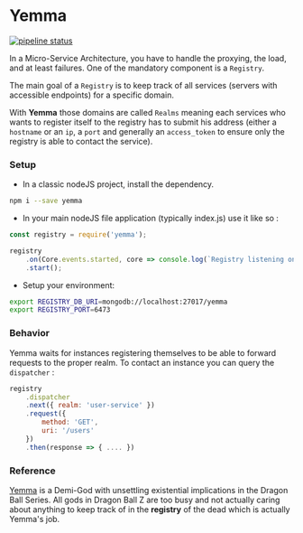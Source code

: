 # Yemma
[![pipeline status](https://gitlab.com/digipolitan/yemma/badges/master/pipeline.svg)](https://gitlab.com/digipolitan/yemma/commits/master)

In a Micro-Service Architecture, you have to handle the proxying, the load, and at least failures.
One of the mandatory component is a `Registry`.

The main goal of a `Registry` is to keep track of all services (servers with accessible endpoints) for a specific domain.

With **Yemma** those domains are called `Realms` meaning each services who wants to register itself to the registry has to submit his address (either a `hostname` or an `ip`, a `port` and generally an `access_token` to ensure only the registry is able to contact the service).

### Setup

- In a classic nodeJS project, install the dependency.

 ```bash
 npm i --save yemma
 ```

- In your main nodeJS file application (typically index.js) use it like so :

 ```javascript
 const registry = require('yemma');

 registry
     .on(Core.events.started, core => console.log(`Registry listening on port ${core.settings.port}`))
     .start();
 ```

- Setup your environment:

 ```bash
 export REGISTRY_DB_URI=mongodb://localhost:27017/yemma
 export REGISTRY_PORT=6473
```

### Behavior
Yemma waits for instances registering themselves to be able to forward requests to the proper realm.
To contact an instance you can query the `dispatcher` :

```javascript
registry
    .dispatcher
    .next({ realm: 'user-service' })
    .request({
        method: 'GET',
        uri: '/users'
    })
    .then(response => { .... })
```

### Reference
[Yemma](http://dragonball.wikia.com/wiki/King_Yemma) is a Demi-God with unsettling existential implications in the Dragon Ball Series.
All gods in Dragon Ball Z are too busy and not actually caring about anything to keep track of in the **registry** of the dead which is actually Yemma's job.
